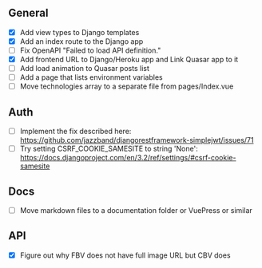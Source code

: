 ## General

- [x] Add view types to Django templates
- [x] Add an index route to the Django app
- [ ] Fix OpenAPI "Failed to load API definition."
- [x] Add frontend URL to Django/Heroku app and Link Quasar app to it
- [ ] Add load animation to Quasar posts list
- [ ] Add a page that lists environment variables
- [ ] Move technologies array to a separate file from pages/Index.vue

## Auth

- [ ] Implement the fix described here: https://github.com/jazzband/djangorestframework-simplejwt/issues/71
- [ ] Try setting CSRF_COOKIE_SAMESITE to string 'None': https://docs.djangoproject.com/en/3.2/ref/settings/#csrf-cookie-samesite

## Docs

- [ ] Move markdown files to a documentation folder or VuePress or similar


## API

- [x] Figure out why FBV does not have full image URL but CBV does